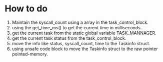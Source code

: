 # How to do
1. Maintain the syscall_count using a array in the task_control_block.
2. using the get_time_ms() to get the current time in milliseconds.
3. get the current task from the static global variable TASK_MANNAGER.
4. get the current task status from the task_control_block.
5. move the info like status, syscall_count, time to the Taskinfo struct.
6. using unsafe code block to move the Taskinfo struct to the raw pointer pointed-memory.